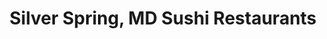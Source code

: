 ---
layout: city
title: Silver Spring, MD Sushi Restaurants
permalink: /maryland/silver-spring/
stateAbbr: MD
stateName: Maryland
cityName: Silver Spring

---